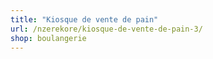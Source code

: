 ```yaml
---
title: "Kiosque de vente de pain"
url: /nzerekore/kiosque-de-vente-de-pain-3/
shop: boulangerie
---
```

